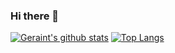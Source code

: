 ### Hi there 👋

[![Geraint's github stats](https://github-readme-stats.vercel.app/api?username=geraintwhite&show_icons=true&theme=radical&count_private=true)](https://github.com/anuraghazra/github-readme-stats)
[![Top Langs](https://github-readme-stats.vercel.app/api/top-langs/?username=geraintwhite&theme=radical&count_private=true&layout=compact)](https://github.com/anuraghazra/github-readme-stats)
